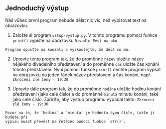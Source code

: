 ## Jednoduchý výstup  

Náš vůbec první program nebude dělat nic víc, než vypisovat text na obrazovku.

  1. Založte si program `vstup-vystup.py`. V tomto programu pomocí funkce `print()` vypište na obrazovku
    ```
    Divadlo Pěst na oko
    ```

    Program spusťte na konzoli a vyzkoušejte, že dělá co má.

  2. Upravte tento program tak, že do proměnné `nazev` uložíte název nějakého divadelního představení a do proměnné `cas` uložte čas konání tohoto představení. Nyní pomocí funkce `print()` nechte program vypsat na obrazovku na jeden řádek název představení a čas konání, např.  
    ```
    Zkrocení zlé ženy - 19:30
    ```

  3. Upravte dále program tak, že do proměnné `hodina` uložíte hodinu konání představení (jako celé číslo) a do proměnné `minuta` minutu konání, také jako celé číslo. Zařiďte, aby výstup programu vypadal takto:
    ```
    Zkrocení zlé ženy - 19:30
    ```

    Pozor na to, že `hodina` a `minuta` je hodnota typu číslo, takže ji budete při
    výpisu muset převést na řetězec pomocí funkce `str()`.
